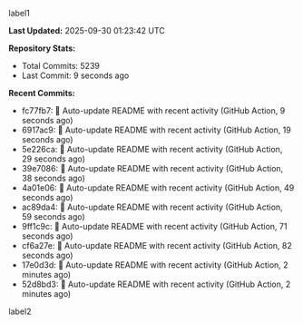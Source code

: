 
label1 
<!-- ACTIVITY_START -->
**Last Updated:** 2025-09-30 01:23:42 UTC

**Repository Stats:**
- Total Commits: 5239
- Last Commit: 9 seconds ago

**Recent Commits:**
- fc77fb7: 🤖 Auto-update README with recent activity (GitHub Action, 9 seconds ago)
- 6917ac9: 🤖 Auto-update README with recent activity (GitHub Action, 19 seconds ago)
- 5e226ca: 🤖 Auto-update README with recent activity (GitHub Action, 29 seconds ago)
- 39e7086: 🤖 Auto-update README with recent activity (GitHub Action, 38 seconds ago)
- 4a01e06: 🤖 Auto-update README with recent activity (GitHub Action, 49 seconds ago)
- ac89da4: 🤖 Auto-update README with recent activity (GitHub Action, 59 seconds ago)
- 9ff1c9c: 🤖 Auto-update README with recent activity (GitHub Action, 71 seconds ago)
- cf6a27e: 🤖 Auto-update README with recent activity (GitHub Action, 82 seconds ago)
- 17e0d3d: 🤖 Auto-update README with recent activity (GitHub Action, 2 minutes ago)
- 52d8bd3: 🤖 Auto-update README with recent activity (GitHub Action, 2 minutes ago)
<!-- ACTIVITY_END -->

label2
